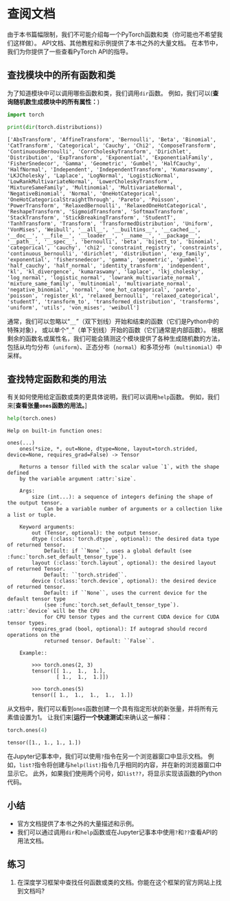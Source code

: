 # 查阅文档


由于本书篇幅限制，我们不可能介绍每一个PyTorch函数和类（你可能也不希望我们这样做）。
API文档、其他教程和示例提供了本书之外的大量文档。
在本节中，我们为你提供了一些查看PyTorch API的指导。


## 查找模块中的所有函数和类

为了知道模块中可以调用哪些函数和类，我们调用`dir`函数。
例如，我们可以(**查询随机数生成模块中的所有属性：**)



```python
import torch

print(dir(torch.distributions))
```

    ['AbsTransform', 'AffineTransform', 'Bernoulli', 'Beta', 'Binomial', 'CatTransform', 'Categorical', 'Cauchy', 'Chi2', 'ComposeTransform', 'ContinuousBernoulli', 'CorrCholeskyTransform', 'Dirichlet', 'Distribution', 'ExpTransform', 'Exponential', 'ExponentialFamily', 'FisherSnedecor', 'Gamma', 'Geometric', 'Gumbel', 'HalfCauchy', 'HalfNormal', 'Independent', 'IndependentTransform', 'Kumaraswamy', 'LKJCholesky', 'Laplace', 'LogNormal', 'LogisticNormal', 'LowRankMultivariateNormal', 'LowerCholeskyTransform', 'MixtureSameFamily', 'Multinomial', 'MultivariateNormal', 'NegativeBinomial', 'Normal', 'OneHotCategorical', 'OneHotCategoricalStraightThrough', 'Pareto', 'Poisson', 'PowerTransform', 'RelaxedBernoulli', 'RelaxedOneHotCategorical', 'ReshapeTransform', 'SigmoidTransform', 'SoftmaxTransform', 'StackTransform', 'StickBreakingTransform', 'StudentT', 'TanhTransform', 'Transform', 'TransformedDistribution', 'Uniform', 'VonMises', 'Weibull', '__all__', '__builtins__', '__cached__', '__doc__', '__file__', '__loader__', '__name__', '__package__', '__path__', '__spec__', 'bernoulli', 'beta', 'biject_to', 'binomial', 'categorical', 'cauchy', 'chi2', 'constraint_registry', 'constraints', 'continuous_bernoulli', 'dirichlet', 'distribution', 'exp_family', 'exponential', 'fishersnedecor', 'gamma', 'geometric', 'gumbel', 'half_cauchy', 'half_normal', 'identity_transform', 'independent', 'kl', 'kl_divergence', 'kumaraswamy', 'laplace', 'lkj_cholesky', 'log_normal', 'logistic_normal', 'lowrank_multivariate_normal', 'mixture_same_family', 'multinomial', 'multivariate_normal', 'negative_binomial', 'normal', 'one_hot_categorical', 'pareto', 'poisson', 'register_kl', 'relaxed_bernoulli', 'relaxed_categorical', 'studentT', 'transform_to', 'transformed_distribution', 'transforms', 'uniform', 'utils', 'von_mises', 'weibull']


通常，我们可以忽略以“`__`”（双下划线）开始和结束的函数（它们是Python中的特殊对象），
或以单个“`_`”（单下划线）开始的函数（它们通常是内部函数）。
根据剩余的函数名或属性名，我们可能会猜测这个模块提供了各种生成随机数的方法，
包括从均匀分布（`uniform`）、正态分布（`normal`）和多项分布（`multinomial`）中采样。

## 查找特定函数和类的用法

有关如何使用给定函数或类的更具体说明，我们可以调用`help`函数。
例如，我们来[**查看张量`ones`函数的用法。**]



```python
help(torch.ones)
```

    Help on built-in function ones:
    
    ones(...)
        ones(*size, *, out=None, dtype=None, layout=torch.strided, device=None, requires_grad=False) -> Tensor
        
        Returns a tensor filled with the scalar value `1`, with the shape defined
        by the variable argument :attr:`size`.
        
        Args:
            size (int...): a sequence of integers defining the shape of the output tensor.
                Can be a variable number of arguments or a collection like a list or tuple.
        
        Keyword arguments:
            out (Tensor, optional): the output tensor.
            dtype (:class:`torch.dtype`, optional): the desired data type of returned tensor.
                Default: if ``None``, uses a global default (see :func:`torch.set_default_tensor_type`).
            layout (:class:`torch.layout`, optional): the desired layout of returned Tensor.
                Default: ``torch.strided``.
            device (:class:`torch.device`, optional): the desired device of returned tensor.
                Default: if ``None``, uses the current device for the default tensor type
                (see :func:`torch.set_default_tensor_type`). :attr:`device` will be the CPU
                for CPU tensor types and the current CUDA device for CUDA tensor types.
            requires_grad (bool, optional): If autograd should record operations on the
                returned tensor. Default: ``False``.
        
        Example::
        
            >>> torch.ones(2, 3)
            tensor([[ 1.,  1.,  1.],
                    [ 1.,  1.,  1.]])
        
            >>> torch.ones(5)
            tensor([ 1.,  1.,  1.,  1.,  1.])
    


从文档中，我们可以看到`ones`函数创建一个具有指定形状的新张量，并将所有元素值设置为1。
让我们来[**运行一个快速测试**]来确认这一解释：



```python
torch.ones(4)
```




    tensor([1., 1., 1., 1.])



在Jupyter记事本中，我们可以使用`?`指令在另一个浏览器窗口中显示文档。
例如，`list?`指令将创建与`help(list)`指令几乎相同的内容，并在新的浏览器窗口中显示它。
此外，如果我们使用两个问号，如`list??`，将显示实现该函数的Python代码。

## 小结

* 官方文档提供了本书之外的大量描述和示例。
* 我们可以通过调用`dir`和`help`函数或在Jupyter记事本中使用`?`和`??`查看API的用法文档。

## 练习

1. 在深度学习框架中查找任何函数或类的文档。你能在这个框架的官方网站上找到文档吗?




